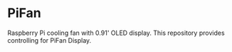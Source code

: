 # PiFan
Raspberry Pi cooling fan with 0.91' OLED display. This repository provides controlling for PiFan Display.
